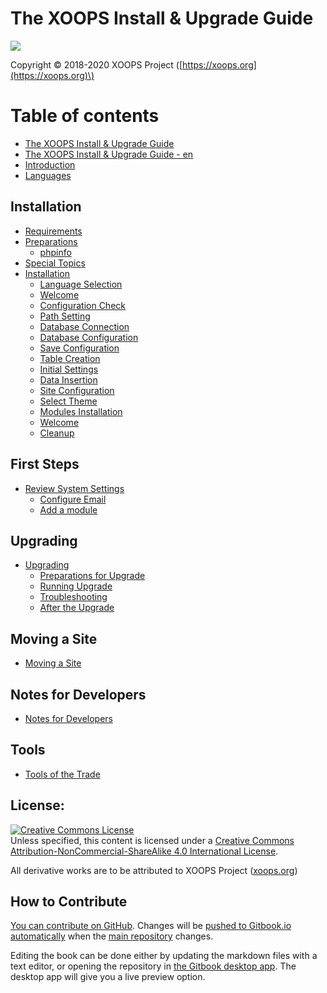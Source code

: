 # The XOOPS Install & Upgrade Guide

![](.gitbook/assets/logoxoops.jpg)

Copyright © 2018-2020 XOOPS Project \([https://xoops.org](https://xoops.org)\)

# Table of contents

* [The XOOPS Install & Upgrade Guide](README.md)
* [The XOOPS Install & Upgrade Guide - en](en.md)
* [Introduction](introduction.md)
* [Languages](langs.md)

## Installation

* [Requirements​](installation/requirements.md)
* [Preparations​](installation/preparations/README.md)
  * [phpinfo](installation/preparations/phpinfo.md)
* [Special Topics](installation/specialtopics.md)
* [​Installation​](installation/installation/README.md)
  * [Language Selection​](installation/installation/step-01.md)
  * [Welcome​](installation/installation/step-02.md)
  * [​Configuration Check​](installation/installation/step-03.md)
  * [​Path Setting​](installation/installation/step-04.md)
  * [Database Connection​](installation/installation/step-05.md)
  * [Database Configuration​](installation/installation/step-06.md)
  * [Save Configuration​](installation/installation/step-07.md)
  * [Table Creation​](installation/installation/step-08.md)
  * [Initial Settings​](installation/installation/step-09.md)
  * [​Data Insertion​](installation/installation/step-10.md)
  * [Site Configuration​](installation/installation/step-11.md)
  * [Select Theme​](installation/installation/step-12.md)
  * [Modules Installation​](installation/installation/step-13.md)
  * [​Welcome​](installation/installation/step-14.md)
  * [Cleanup​](installation/installation/step-20.md)

## First Steps

* [Review System Settings](first-steps/firststeps/README.md)
  * [Configure Emai​l](first-steps/firststeps/email.md)
  * [Add a module](first-steps/firststeps/modules.md)

## Upgrading

* [​Upgrading​](upgrading/upgrade/README.md)
  * [Preparations for Upgrade​](upgrading/upgrade/ustep-01.md)
  * [Running Upgrade​](upgrading/upgrade/ustep-02.md)
  * [Troubleshooting​](upgrading/upgrade/ustep-03.md)
  * [​After the Upgrade​](upgrading/upgrade/ustep-04.md)

## Moving a Site

* [Moving a Site](moving-a-site/moving.md)

## Notes for Developers

* [Notes for Developers](notes-for-developers/developers.md)

## Tools

* [Tools of the Trade](tools/tools.md)

## License:

[![Creative Commons License](https://i.creativecommons.org/l/by-nc-sa/4.0/88x31.png)](https://creativecommons.org/licenses/by-nc-sa/4.0/)  
Unless specified, this content is licensed under a [Creative Commons Attribution-NonCommercial-ShareAlike 4.0 International License](https://creativecommons.org/licenses/by-nc-sa/4.0/).

All derivative works are to be attributed to XOOPS Project \([xoops.org](https://xoops.org)\)

## How to Contribute

[You can contribute on GitHub](https://github.com/XoopsDocs/xoops-installation-guide). Changes will be [pushed to Gitbook.io automatically](https://www.gitbook.com/book/xoops/xoops-installation-guide/activity) when the [main repository](https://github.com/XoopsDocs/xoops-installation-guide) changes.

Editing the book can be done either by updating the markdown files with a text editor, or opening the repository in [the Gitbook desktop app](https://github.com/GitbookIO/editor/blob/master/README.md). The desktop app will give you a live preview option.


